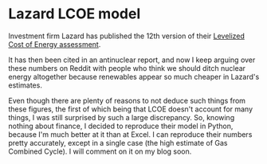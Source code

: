 # Lazard LCOE model

Investment firm Lazard has published the 12th version of their [Levelized Cost of Energy assessment](https://www.lazard.com/media/450784/lazards-levelized-cost-of-energy-version-120-vfinal.pdf).

It has then been cited in an antinuclear report, and now I keep arguing over these numbers on Reddit with people who think we should ditch nuclear energy altogether because renewables appear so much cheaper in Lazard's estimates.

Even though there are plenty of reasons to not deduce such things from these figures, the first of which being that LCOE doesn't account for many things, I was still surprised by such a large discrepancy. So, knowing nothing about finance, I decided to reproduce their model in Python, because I'm much better at it than at Excel. I can reproduce their numbers pretty accurately, except in a single case (the high estimate of Gas Combined Cycle). I will comment on it on my blog soon.